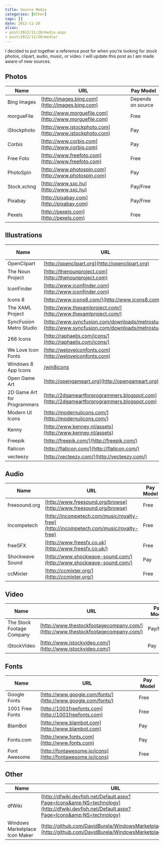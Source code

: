 ```yaml
---
title: Source Media
categories: [Other]
tags: []
date: 2012-11-20
alias:
- post/2012/11/20/media.aspx
- post/2012/11/20/media/
---
```


I decided to put together a reference post for when you're looking for stock photos, clipart, audio, music, or video. I will update this post as I am made aware of new sources.

## Photos
Name | URL | Pay Model
--- | --- | --- 
Bing Images | [http://images.bing.com](http://images.bing.com) | Depends on source 
morgueFile | [http://www.morguefile.com](http://www.morguefile.com) | Free 
iStockphoto | [http://www.istockphoto.com](http://www.istockphoto.com) | Pay 
Corbis | [http://www.corbis.com](http://www.corbis.com) | Pay 
Free Foto | [http://www.freefoto.com](http://www.freefoto.com) | Free 
PhotoSpin | [http://www.photospin.com](http://www.photospin.com) | Pay 
Stock.xchng | [http://www.sxc.hu](http://www.sxc.hu) | Pay/Free 
Pixabay | [http://pixabay.com](http://pixabay.com) | Pay/Free 
Pexels | [http://pexels.com](http://pexels.com) | Free 

## Illustrations
Name | URL | Pay Model
--- | --- | --- 
OpenClipart | [http://openclipart.org](http://openclipart.org) | Free 
The Noun Project | [http://thenounproject.com](http://thenounproject.com) | Free 
IconFinder | [http://www.iconfinder.com](http://www.iconfinder.com) | Free 
Icons 8 | [http://www.icons8.com/](http://www.icons8.com/) | Free 
The XAML Project | [http://www.thexamlproject.com/](http://www.thexamlproject.com/) | Free 
SyncFusion Metro Studio | [http://www.syncfusion.com/downloads/metrostudio](http://www.syncfusion.com/downloads/metrostudio) | Free 
266 Icons | [http://raphaeljs.com/icons/](http://raphaeljs.com/icons/) | 
We Love Icon Fonts | [http://weloveiconfonts.com](http://weloveiconfonts.com) | 
Windows 8 App Icons | [/win8icons](/win8icons) | Free 
Open Game Art | [http://opengameart.org](http://opengameart.org) | Free 
2D Game Art for Programmers | [http://2dgameartforprogrammers.blogspot.com](http://2dgameartforprogrammers.blogspot.com) | Free 
Modern UI Icons | [http://modernuiicons.com/](http://modernuiicons.com/) | Free 
Kenny | [http://www.kenney.nl/assets](http://www.kenney.nl/assets) | Free 
Freepik | [http://freepik.com/](http://freepik.com/) | Pay/Free 
flaticon | [http://flaticon.com/](http://flaticon.com/) | Pay/Free 
vecteezy | [http://vecteezy.com/](http://vecteezy.com/) | Pay/Free 

## Audio
Name | URL | Pay Model
--- | --- | --- 
freesound.org | [http://www.freesound.org/browse](http://www.freesound.org/browse) | Free 
Incompetech | [http://incompetech.com/music/royalty-free](http://incompetech.com/music/royalty-free) | Free 
freeSFX | [http://www.freesfx.co.uk](http://www.freesfx.co.uk/) | Free 
Shockwave Sound | [http://www.shockwave-sound.com/](http://www.shockwave-sound.com/) | Pay 
ccMixter | [http://ccmixter.org/](http://ccmixter.org/) | Free 

## Video
Name | URL | Pay Model
--- | --- | --- 
The Stock Footage Company | [http://www.thestockfootagecompany.com/](http://www.thestockfootagecompany.com/) | Pay/Free 
iStockVideo | [http://www.istockvideo.com/](http://www.istockvideo.com/) | Pay 

## Fonts
Name | URL | Pay Model
--- | --- | --- 
Google Fonts | [http://www.google.com/fonts/](http://www.google.com/fonts/) | Free 
1001 Free Fonts | [http://1001freefonts.com](http://1001freefonts.com) | Free 
BlamBot | [http://www.blambot.com](http://www.blambot.com) | Pay 
Fonts.com | [http://www.fonts.com](http://www.fonts.com) | Pay 
Font Awesome | [http://fontawesome.io/icons](http://fontawesome.io/icons) | Free 

## Other
Name | URL
--- | ---
dfWiki | [http://dfwiki.devfish.net/Default.aspx?Page=Icons&amp;NS=technology](http://dfwiki.devfish.net/Default.aspx?Page=Icons&amp;NS=technology)
Windows Marketplace Icon Maker | [http://github.com/DavidBurela/WindowsMarketplaceIconMaker](http://github.com/DavidBurela/WindowsMarketplaceIconMaker)